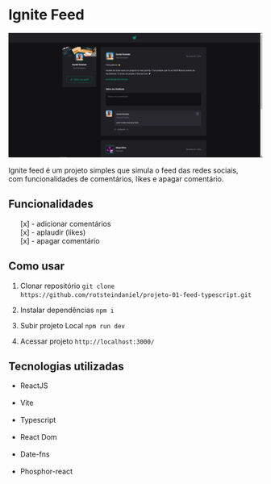 # Ignite Feed

<img src="/wallpaper.JPG" alt="wallpaper do projeto ignite feed" />

Ignite feed é um projeto simples que simula o feed das redes sociais,<br> com funcionalidades de comentários, likes e apagar comentário.

## Funcionalidades

<ul>
  [x] - adicionar comentários<br>
  [x] - aplaudir (likes)<br>
  [x] - apagar comentário<br>
</ul>

## Como usar

1. Clonar repositório
   `git clone https://github.com/rotsteindaniel/projeto-01-feed-typescript.git `

2. Instalar dependências
   `npm i`

3. Subir projeto Local
   `npm run dev`

4. Acessar projeto
   `http://localhost:3000/`

## Tecnologias utilizadas

<ul>
  <li>ReactJS</li><br>
  <li>Vite</li><br>
  <li>Typescript</li><br>
  <li>React Dom</li><br>
  <li>Date-fns</li><br>
  <li>Phosphor-react</li><br>
</ul>
